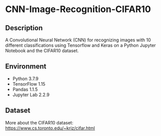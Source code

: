 # CNN-Image-Recognition-CIFAR10

## Description
A Convolutional Neural Network (CNN) for recognizing images with 10 different classifications using Tensorflow and Keras on a Python Jupyter Notebook and the CIFAR10 dataset.

## Environment
- Python 3.7.9  
- TensorFlow 1.15  
- Pandas 1.1.5  
- Jupyter Lab 2.2.9  

## Dataset
More about the CIFAR10 dataset: https://www.cs.toronto.edu/~kriz/cifar.html
